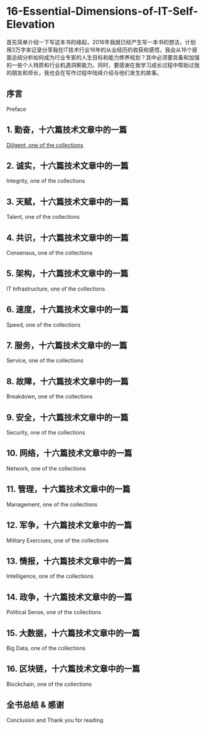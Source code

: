 # 16-Essential-Dimensions-of-IT-Self-Elevation
首先简单介绍一下写这本书的缘起，2016年我就已经产生写一本书的想法，计划用3万字来记录分享我在IT技术行业16年的从业经历的收获和感悟，我会从16个层面总结分析如何成为行业专家的人生目标和能力修养规划？其中必须要具备和加强的一些个人特质和行业机遇洞察能力。同时，要感谢在我学习成长过程中帮助过我的朋友和师长，我也会在写作过程中陆续介绍与他们发生的故事。

## 序言
Preface

## 1. 勤奋，十六篇技术文章中的一篇
[Diligent, one of the collections](https://github.com/tonycai/16-Essential-Dimensions-of-IT-Self-Elevation/wiki/Diligent-one-of-the-collections)

## 2. 诚实，十六篇技术文章中的一篇
Integrity, one of the collections

## 3. 天赋，十六篇技术文章中的一篇
Talent, one of the collections

## 4. 共识，十六篇技术文章中的一篇
Consensus, one of the collections

## 5. 架构，十六篇技术文章中的一篇
IT Infrastructure, one of the collections

## 6. 速度，十六篇技术文章中的一篇
Speed, one of the collections

## 7. 服务，十六篇技术文章中的一篇
Service, one of the collections

## 8. 故障，十六篇技术文章中的一篇
Breakdown, one of the collections

## 9. 安全，十六篇技术文章中的一篇
Security, one of the collections

## 10. 网络，十六篇技术文章中的一篇
Network, one of the collections

## 11. 管理，十六篇技术文章中的一篇
Management, one of the collections

## 12. 军争，十六篇技术文章中的一篇
Military Exercises, one of the collections

## 13. 情报，十六篇技术文章中的一篇
Intelligence, one of the collections

## 14. 政争，十六篇技术文章中的一篇
Political Sense, one of the collections

## 15. 大数据，十六篇技术文章中的一篇
Big Data, one of the collections

## 16. 区块链，十六篇技术文章中的一篇
Blockchain, one of the collections


## 全书总结 & 感谢
Conclusion and Thank you for reading
